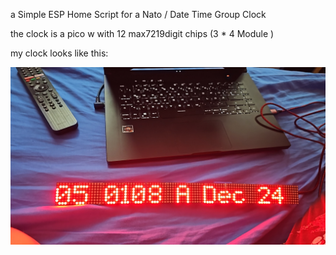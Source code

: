 a Simple ESP Home Script for a Nato / Date Time Group Clock

the clock is a pico w with 12 max7219digit chips (3 * 4 Module )


my clock looks like this:

![alt text](IMG-20241205-WA0000.jpeg)
